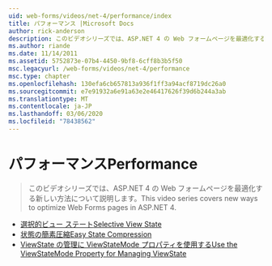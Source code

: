 ```yaml
---
uid: web-forms/videos/net-4/performance/index
title: パフォーマンス |Microsoft Docs
author: rick-anderson
description: このビデオシリーズでは、ASP.NET 4 の Web フォームページを最適化する新しい方法について説明します。
ms.author: riande
ms.date: 11/14/2011
ms.assetid: 5752873e-07b4-4450-9bf8-6cff8b3b5f50
msc.legacyurl: /web-forms/videos/net-4/performance
msc.type: chapter
ms.openlocfilehash: 130efa6cb657813a936f1ff3a94acf8719dc26a0
ms.sourcegitcommit: e7e91932a6e91a63e2e46417626f39d6b244a3ab
ms.translationtype: MT
ms.contentlocale: ja-JP
ms.lasthandoff: 03/06/2020
ms.locfileid: "78438562"
---
```

# <a name="performance"></a><span data-ttu-id="78970-103">パフォーマンス</span><span class="sxs-lookup"><span data-stu-id="78970-103">Performance</span></span>

> <span data-ttu-id="78970-104">このビデオシリーズでは、ASP.NET 4 の Web フォームページを最適化する新しい方法について説明します。</span><span class="sxs-lookup"><span data-stu-id="78970-104">This video series covers new ways to optimize Web Forms pages in ASP.NET 4.</span></span>

- [<span data-ttu-id="78970-105">選択的ビュー ステート</span><span class="sxs-lookup"><span data-stu-id="78970-105">Selective View State</span></span>](aspnet-4-quick-hit-selective-view-state.md)
- [<span data-ttu-id="78970-106">状態の簡素圧縮</span><span class="sxs-lookup"><span data-stu-id="78970-106">Easy State Compression</span></span>](aspnet-4-quick-hit-easy-state-compression.md)
- [<span data-ttu-id="78970-107">ViewState の管理に ViewStateMode プロパティを使用する</span><span class="sxs-lookup"><span data-stu-id="78970-107">Use the ViewStateMode Property for Managing ViewState</span></span>](how-do-i-use-the-viewstatemode-property-for-managing-viewstate.md)
